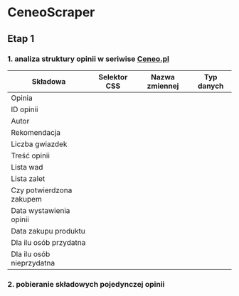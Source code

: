 # CeneoScraper

## Etap 1
### 1. analiza struktury opinii w seriwise [Ceneo.pl](https://www.ceneo.pl)

|Składowa|Selektor CSS|Nazwa zmiennej|Typ danych|
|--------|------------|--------------|----------|
|Opinia|
|ID opinii|
|Autor|
|Rekomendacja|
|Liczba gwiazdek|
|Treść opinii|
|Lista wad|
|Lista zalet|
|Czy potwierdzona zakupem|
|Data wystawienia opinii|
|Data zakupu produktu|
|Dla ilu osób przydatna|
|Dla ilu osób nieprzydatna|


### 2. pobieranie składowych pojedynczej opinii